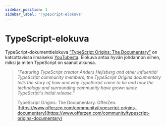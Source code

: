 ```yaml
---
sidebar_position: 1
sidebar_label: 'TypeScript-elokuva'
---
```


# TypeScript-elokuva

TypeScript-dokumenttielokuva ["TypeScript Origins: The Documentary"](https://youtu.be/U6s2pdxebSo) on katsottavissa ilmaiseksi [YouTubesta](https://youtu.be/U6s2pdxebSo). Elokuva antaa hyvän johdannon siihen, miksi ja miten TypeScript on saanut alkunsa.

> *"Featuring TypeScript creator Anders Hejlsberg and other influential TypeScript community members, the TypeScript Origins documentary tells the story of how and why TypeScript came to be and how the technology and surrounding community have grown since TypeScript's initial release."*
>
> TypeScript Origins: The Documentary. OfferZen. [https://www.offerzen.com/community/typescript-origins-documentary](https://www.offerzen.com/community/typescript-origins-documentary)
